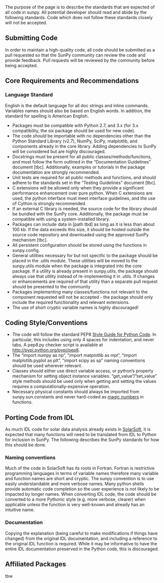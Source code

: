 The purpose of the page is to describe the standards that are expected of all code in sunpy. All potential developer should read and abide by the following standards. Code which does not follow these standards closely will not be accepted.

## Submitting Code
In order to maintain a high-quality code, all code should be submitted as a pull requested so that the SunPy community can review the code and provide feedback. Pull requests will be reviewed by the community before being accepted.

## Core Requirements and Recommendations

###  Language Standard
English is the default language for all doc strings and inline commands. Variables names should also be based on English words. In addition, the standard for spelling is American English.

* Packages must be compatible with Python 2.7, and 3.x (for 3.x compatibility, the six package should be used for new code).
* The code _should_ be importable with no dependencies other than the Python Standard Library (v2.7), NumPy, SciPy, matplotlib, and components already in the core library. Adding dependencies to SunPy will be considered but are highly discouraged.
* Docstrings must be present for all public classes/methods/functions, and must follow the form outlined in the “Documentation Guidelines” document [tbc]. Additionally, examples or tutorials in the package documentation are strongly recommended.
* Unit tests are required for all public methods and functions, and should adhere to the standards set in the “Testing Guidelines” document [tbc].
* C extensions will be allowed only when they provide a significant performance enhancement over pure python. When C extensions are used, the python interface must meet interface guidelines, and the use of Cython is strongly recommended.
* If an external C library is needed, the source code for the library should be bundled with the SunPy core. Additionally, the package must be compatible with using a system-installed library.
* Packages can include data in [path tbd] as long as it is less than about 100 kb. If the data exceeds this size, it should be hosted outside the source code repository and downloaded using the approved SunPy mechanism [tbc].
* All persistent configuration should be stored using the functions in sunpy.config.
* General utilities necessary for but not specific to the package should be placed in the <packagename>.utils module. These utilities will be moved to the sunpy.utils module when the package is integrated into the core package. If a utility is already present in sunpy.utils, the package should always use that utility instead of re-implementing it in <packagename>.utils. If changes or enhancements are required of that utility than a separate pull request should be presented to the community
* Packages implementing many classes/functions not relevant to the component requested will not be accepted - the package should only include the required functionality and relevant extensions.
* The use of short cryptic variable names is highly discouraged!

## Coding Style/Conventions

* The code will follow the standard PEP8 [Style Guide for Python Code](http://www.python.org/dev/peps/pep-0008/). In particular, this includes using only 4 spaces for indentation, and never tabs. A pep8.py checker script is available at http://pypi.python.org/pypi/pep8.
* The “import numpy as np”, “import matplotlib as mpl”, “import matplotlib.pyplot as plt”, "import scipy as sp" naming conventions should be used wherever relevant. 
* Classes should either use direct variable access, or python’s property mechanism for setting object instance variables. “get_value”/”set_value” style methods should be used only when getting and setting the values requires a computationally-expensive operation.
* Necessary physical constants should always be imported from sunpy.sun.constants and never hard-coded as [magic numbers](http://en.wikipedia.org/wiki/Magic_number_(programming)) in functions.

## Porting Code from IDL
As much IDL code for solar data analysis already exists in [SolarSoft](http://www.lmsal.com/solarsoft/), it is expected that many functions will need to be translated from IDL to Python for inclusion in SunPy. The following describes the SunPy standards for how this should be done.

### Naming conventions
Much of the code in SolarSoft has its roots in Fortran. Fortran is restrictive programming languages in terms of variable names therefore many variable and function names are short and cryptic. The sunpy convention is to use easily understandable and more verbose names. Many python shells provide automatic code completion so the user experience is not likely to be impacted by longer names. When converting IDL code, the code should be converted to a more Pythonic style (e.g. more verbose, clearer) when applicable unless the function is very well-known and already has an intuitive name.

### Documentation
Copying the explanation (being careful to make modifications if things have changed) from the original IDL documentation, and including a reference to the original IDL function is required. While it may be informative to have the entire IDL documentation preserved in the Python code, this is discouraged.

## Affiliated Packages
tbw